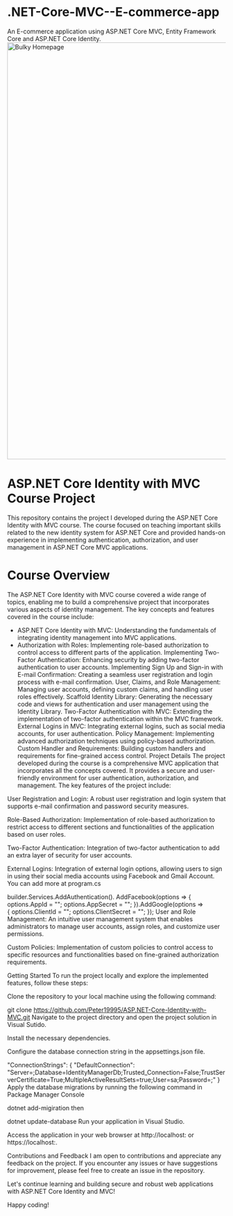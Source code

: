 # .NET-Core-MVC--E-commerce-app
An E-commerce application using ASP.NET Core MVC, Entity Framework Core and ASP.NET Core Identity.
<img width="960" alt="Bulky Homepage" src="https://github.com/reggyshicky/.NET-Core-MVC--E-commerce-app/assets/122837010/5bb196da-6082-44b3-9c93-343b01aa8556">


# ASP.NET Core Identity with MVC Course Project
This repository contains the project I developed during the ASP.NET Core Identity with MVC course. The course focused on teaching important skills related to the new identity system for ASP.NET Core and provided hands-on experience in implementing authentication, authorization, and user management in ASP.NET Core MVC applications.

# Course Overview
The ASP.NET Core Identity with MVC course covered a wide range of topics, enabling me to build a comprehensive project that incorporates various aspects of identity management. The key concepts and features covered in the course include:

- ASP.NET Core Identity with MVC: Understanding the fundamentals of integrating identity management into MVC applications.
- Authorization with Roles: Implementing role-based authorization to control access to different parts of the application.
Implementing Two-Factor Authentication: Enhancing security by adding two-factor authentication to user accounts.
Implementing Sign Up and Sign-in with E-mail Confirmation: Creating a seamless user registration and login process with e-mail confirmation.
User, Claims, and Role Management: Managing user accounts, defining custom claims, and handling user roles effectively.
Scaffold Identity Library: Generating the necessary code and views for authentication and user management using the Identity Library.
Two-Factor Authentication with MVC: Extending the implementation of two-factor authentication within the MVC framework.
External Logins in MVC: Integrating external logins, such as social media accounts, for user authentication.
Policy Management: Implementing advanced authorization techniques using policy-based authorization.
Custom Handler and Requirements: Building custom handlers and requirements for fine-grained access control.
Project Details
The project developed during the course is a comprehensive MVC application that incorporates all the concepts covered. It provides a secure and user-friendly environment for user authentication, authorization, and management. The key features of the project include:

User Registration and Login: A robust user registration and login system that supports e-mail confirmation and password security measures.

Role-Based Authorization: Implementation of role-based authorization to restrict access to different sections and functionalities of the application based on user roles.

Two-Factor Authentication: Integration of two-factor authentication to add an extra layer of security for user accounts.

External Logins: Integration of external login options, allowing users to sign in using their social media accounts using Facebook and Gmail Account. You can add more at program.cs

  builder.Services.AddAuthentication().
   AddFacebook(options =>
   {
       options.AppId = "<YOUR API KEY>";
       options.AppSecret = "<YOUR SECRET KEY>";
   }).AddGoogle(options =>  
   {
       options.ClientId = "<YOUR API KEY>";
       options.ClientSecret = "<YOUR SECRET KEY>";
   });
User and Role Management: An intuitive user management system that enables administrators to manage user accounts, assign roles, and customize user permissions.

Custom Policies: Implementation of custom policies to control access to specific resources and functionalities based on fine-grained authorization requirements.

Getting Started
To run the project locally and explore the implemented features, follow these steps:

Clone the repository to your local machine using the following command:

git clone https://github.com/Peter19995/ASP.NET-Core-Identity-with-MVC.git
Navigate to the project directory and open the project solution in Visual Sutido.

Install the necessary dependencies.

Configure the database connection string in the appsettings.json file.

"ConnectionStrings": {
    "DefaultConnection": "Server=<Your Server Name>;Database=IdentityManagerDb;Trusted_Connection=False;TrustServerCertificate=True;MultipleActiveResultSets=true;User=sa;Password=<Your Password>;"
}
Apply the database migrations by running the following command in Package Manager Console

dotnet add-migiration <YourMigrationName>
then

dotnet update-database
Run your application in Visual Studio.

Access the application in your web browser at http://localhost:<portnumber> or https://localhost:<portnumber>.

Contributions and Feedback
I am open to contributions and appreciate any feedback on the project. If you encounter any issues or have suggestions for improvement, please feel free to create an issue in the repository.

Let's continue learning and building secure and robust web applications with ASP.NET Core Identity and MVC!

Happy coding!
